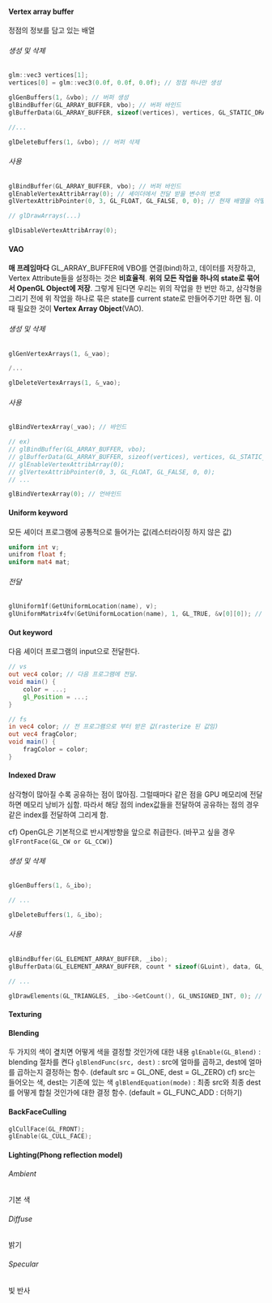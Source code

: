 #### Vertex array buffer
정점의 정보를 담고 있는 배열
###### 생성 및 삭제
```cpp
glm::vec3 vertices[1];
vertices[0] = glm::vec3(0.0f, 0.0f, 0.0f); // 정점 하나만 생성

glGenBuffers(1, &vbo); // 버퍼 생성
glBindBuffer(GL_ARRAY_BUFFER, vbo); // 버퍼 바인드
glBufferData(GL_ARRAY_BUFFER, sizeof(vertices), vertices, GL_STATIC_DRAW); // 데이터 넘기기

//...

glDeleteBuffers(1, &vbo); // 버퍼 삭제
```
###### 사용
```cpp
glBindBuffer(GL_ARRAY_BUFFER, vbo); // 버퍼 바인드
glEnableVertexAttribArray(0); // 셰이더에서 전달 받을 변수의 번호
glVertexAttribPointer(0, 3, GL_FLOAT, GL_FALSE, 0, 0); // 현재 배열을 어떻게 해석해야 하는지 설정한다

// glDrawArrays(...)

glDisableVertexAttribArray(0);
```
#### VAO
**매 프레임마다** GL_ARRAY_BUFFER에 VBO를 연결(bind)하고, 데이터를 저장하고, Vertex Attribute들을 설정하는 것은 **비효율적**. 
**위의 모든 작업을 하나의 state로 묶어서 OpenGL Object에 저장**. 그렇게 된다면 우리는 위의 작업을 한 번만 하고, 삼각형을 그리기 전에 위 작업을 하나로 묶은 state를 current state로 만들어주기만 하면 됨. 
이 때 필요한 것이 **Vertex Array Object**(VAO).
###### 생성 및 삭제
```cpp
glGenVertexArrays(1, &_vao);

/...

glDeleteVertexArrays(1, &_vao);
```
###### 사용
```cpp
glBindVertexArray(_vao); // 바인드

// ex)
// glBindBuffer(GL_ARRAY_BUFFER, vbo);
// glBufferData(GL_ARRAY_BUFFER, sizeof(vertices), vertices, GL_STATIC_DRAW);
// glEnableVertexAttribArray(0); 
// glVertexAttribPointer(0, 3, GL_FLOAT, GL_FALSE, 0, 0);
// ...

glBindVertexArray(0); // 언바인드
```
#### Uniform keyword
모든 셰이더 프로그램에 공통적으로 들어가는 값(레스터라이징 하지 않은 값)
```glsl
uniform int v;
unifrom float f;
uniform mat4 mat;
```
###### 전달
```cpp
glUniform1f(GetUniformLocation(name), v);
glUniformMatrix4fv(GetUniformLocation(name), 1, GL_TRUE, &v[0][0]); // 3번째 인자의 경우 column-major 인지 row-major인지 알려주는 인자(GL_TRUE의 경우 row-major)
```
#### Out keyword
다음 셰이더 프로그램의 input으로 전달한다.
``` glsl
// vs
out vec4 color; // 다음 프로그램에 전달.
void main() {
	color = ...;
	gl_Position = ...;
}

// fs
in vec4 color; // 전 프로그램으로 부터 받은 값(rasterize 된 값임)
out vec4 fragColor;
void main() {
	fragColor = color;
}
```
#### Indexed Draw
삼각형이 많아질 수록 공유하는 점이 많아짐.
그럴때마다 같은 점을 GPU 메모리에 전달하면 메모리 낭비가 심함.
따라서 해당 점의 index값들을 전달하여 공유하는 점의 경우 같은 index를 전달하여 그리게 함.

cf) OpenGL은 기본적으로 반시계방향을 앞으로 취급한다. (바꾸고 싶을 경우 `glFrontFace(GL_CW or GL_CCW)`)
###### 생성 및 삭제
```cpp
glGenBuffers(1, &_ibo);

// ...

glDeleteBuffers(1, &_ibo);
```
###### 사용
```cpp
glBindBuffer(GL_ELEMENT_ARRAY_BUFFER, _ibo);
glBufferData(GL_ELEMENT_ARRAY_BUFFER, count * sizeof(GLuint), data, GL_STATIC_DRAW); // 데이터 전달

// ...

glDrawElements(GL_TRIANGLES, _ibo->GetCount(), GL_UNSIGNED_INT, 0); // 그리기
```
#### Texturing
#### Blending
두 가지의 색이 곂치면 어떻게 색을 결정할 것인가에 대한 내용
`glEnable(GL_Blend)` : blending 절차를 켠다
`glBlendFunc(src, dest)` : src에 얼마를 곱하고, dest에 얼마를 곱하는지 결정하는 함수. (default src = GL_ONE, dest = GL_ZERO)
cf) src는 들어오는 색, dest는 기존에 있는 색
`glBlendEquation(mode)` : 최종 src와 최종 dest를 어떻게 합칠 것인가에 대한 결정 함수. (default = GL_FUNC_ADD : 더하기)
#### BackFaceCulling
```cpp
glCullFace(GL_FRONT);
glEnable(GL_CULL_FACE);
```
#### Lighting(Phong reflection model)
###### Ambient
기본 색
###### Diffuse
밝기
###### Specular
빛 반사
